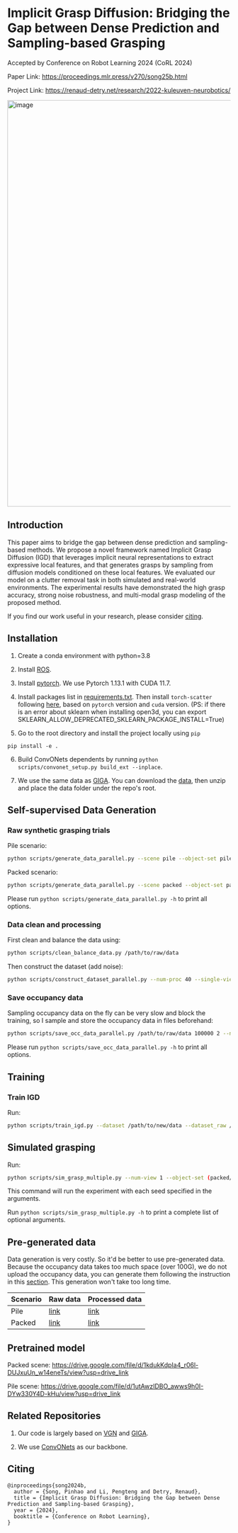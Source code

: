 # Implicit Grasp Diffusion: Bridging the Gap between Dense Prediction and Sampling-based Grasping
Accepted by Conference on Robot Learning 2024 (CoRL 2024)

Paper Link: https://proceedings.mlr.press/v270/song25b.html

Project Link: https://renaud-detry.net/research/2022-kuleuven-neurobotics/

<img width="918" alt="image" src="https://github.com/user-attachments/assets/23850428-0d1a-4bab-a45c-b0c1dc272aa8">


## Introduction


This paper aims to bridge the gap between dense prediction and sampling-based methods. We propose a novel framework named Implicit Grasp Diffusion (IGD) that leverages implicit neural representations to extract expressive local features, and that generates grasps by sampling from diffusion models conditioned on these local features. We evaluated our model on a clutter removal task in both simulated and real-world environments. The experimental results have demonstrated the high grasp accuracy, strong noise robustness, and multi-modal grasp modeling of the proposed method.

If you find our work useful in your research, please consider [citing](#citing).

## Installation

1. Create a conda environment with python=3.8

2. Install [ROS](https://wiki.ros.org/ROS/Installation).

3. Install [pytorch](https://pytorch.org/get-started/previous-versions/). We use Pytorch 1.13.1 with CUDA 11.7.

4. Install packages list in [requirements.txt](requirements.txt). Then install `torch-scatter` following [here](https://github.com/rusty1s/pytorch_scatter), based on `pytorch` version and `cuda` version. (PS: if there is an error about sklearn when installing open3d, you can export SKLEARN_ALLOW_DEPRECATED_SKLEARN_PACKAGE_INSTALL=True)

5. Go to the root directory and install the project locally using `pip`

```
pip install -e .
```

6. Build ConvONets dependents by running `python scripts/convonet_setup.py build_ext --inplace`.

7. We use the same data as [GIGA](https://github.com/UT-Austin-RPL/GIGA.git). You can download the [data](https://utexas.box.com/s/h3ferwjhuzy6ja8bzcm3nu9xq1wkn94s), then unzip and place the data folder under the repo's root. 

## Self-supervised Data Generation

### Raw synthetic grasping trials

Pile scenario:

```bash
python scripts/generate_data_parallel.py --scene pile --object-set pile/train --num-grasps 4000000 --num-proc 40 --save-scene ./data/pile/data_pile_train_random_raw_4M
```

Packed scenario:
```bash
python scripts/generate_data_parallel.py --scene packed --object-set packed/train --num-grasps 4000000 --num-proc 40 --save-scene ./data/pile/data_packed_train_random_raw_4M
```

Please run `python scripts/generate_data_parallel.py -h` to print all options.

### Data clean and processing

First clean and balance the data using:

```bash
python scripts/clean_balance_data.py /path/to/raw/data
```

Then construct the dataset (add noise):

```bash
python scripts/construct_dataset_parallel.py --num-proc 40 --single-view --add-noise dex /path/to/raw/data /path/to/new/data
```

### Save occupancy data

Sampling occupancy data on the fly can be very slow and block the training, so I sample and store the occupancy data in files beforehand:

```bash
python scripts/save_occ_data_parallel.py /path/to/raw/data 100000 2 --num-proc 40
```

Please run `python scripts/save_occ_data_parallel.py -h` to print all options.


## Training

### Train IGD

Run:

```bash
python scripts/train_igd.py --dataset /path/to/new/data --dataset_raw /path/to/raw/data
```

## Simulated grasping

Run:

```bash
python scripts/sim_grasp_multiple.py --num-view 1 --object-set (packed/test | pile/test) --scene (packed ｜ pile) --num-rounds 100 --sideview --add-noise dex --force --best --model /path/to/model --type igd --result-path /path/to/result
```

This command will run the experiment with each seed specified in the arguments.

Run `python scripts/sim_grasp_multiple.py -h` to print a complete list of optional arguments.

## Pre-generated data

Data generation is very costly. So it'd be better to use pre-generated data. Because the occupancy data takes too much space (over 100G), we do not upload the occupancy data, you can generate them following the instruction in this [section](#save-occupancy-data). This generation won't take too long time.

| Scenario | Raw data | Processed data |
| ----------- | ----------- | ----------- |
| Pile | [link](https://utexas.box.com/s/w1abs6xfe8d2fo0h9k4bxsdgtnvuwprj) | [link](https://utexas.box.com/s/l3zpzlc1p6mtnu7ashiedasl2m3xrtg2) |
| Packed | [link](https://utexas.box.com/s/roaozwxiikr27rgeauxs3gsgpwry7gk7) | [link](https://utexas.box.com/s/h48jfsqq85gt9u5lvb82s5ft6k2hqdcn) |

## Pretrained model

Packed scene: https://drive.google.com/file/d/1kdukKdpIa4_r06l-DUJxuUn_w14eneTs/view?usp=drive_link

Pile scene: https://drive.google.com/file/d/1utAwzIDBO_awws9h0I-DYw330Y4D-kHu/view?usp=drive_link


## Related Repositories

1. Our code is largely based on [VGN](https://github.com/ethz-asl/vgn) and [GIGA](https://github.com/UT-Austin-RPL/GIGA.git).

2. We use [ConvONets](https://github.com/autonomousvision/convolutional_occupancy_networks) as our backbone.

## Citing
```
@inproceedings{song2024b,
  author = {Song, Pinhao and Li, Pengteng and Detry, Renaud},
  title = {Implicit Grasp Diffusion: Bridging the Gap between Dense Prediction and Sampling-based Grasping},
  year = {2024},
  booktitle = {Conference on Robot Learning},
}
```


